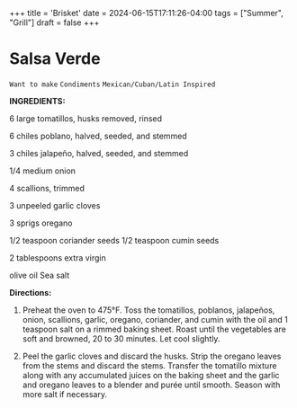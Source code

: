 +++
title = 'Brisket'
date = 2024-06-15T17:11:26-04:00
tags = ["Summer", "Grill"]
draft = false
+++
# Salsa Verde

`Want to make` `Condiments` `Mexican/Cuban/Latin Inspired`

**INGREDIENTS:**

6 large tomatillos, husks removed, rinsed

6 chiles poblano, halved, seeded, and stemmed

3 chiles jalapeño, halved, seeded, and stemmed

1/4 medium onion

4 scallions, trimmed

3 unpeeled garlic cloves

3 sprigs oregano

1/2 teaspoon coriander seeds 1/2 teaspoon cumin seeds

2 tablespoons extra virgin

olive oil Sea salt

**Directions:**

1. Preheat the oven to 475°F. Toss the tomatillos, poblanos, jalapeños, onion, scallions, garlic, oregano, coriander, and cumin with the oil and 1 teaspoon salt on a rimmed baking sheet. Roast until the vegetables are soft and browned, 20 to 30 minutes. Let cool slightly.

2. Peel the garlic cloves and discard the husks. Strip the oregano leaves from the stems and discard the stems. Transfer the tomatillo mixture along with any accumulated juices on the baking sheet and the garlic and oregano leaves to a blender and purée until smooth. Season with more salt if necessary.
